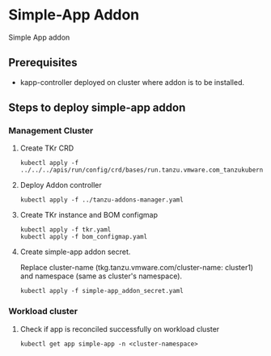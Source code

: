 # Simple-App Addon

Simple App addon

## Prerequisites

* kapp-controller deployed on cluster where addon is to be installed.

## Steps to deploy simple-app addon

### Management Cluster

1. Create TKr CRD

   ```shell
   kubectl apply -f ../../../apis/run/config/crd/bases/run.tanzu.vmware.com_tanzukubernetesreleases.yaml
   ```

2. Deploy Addon controller

   ```shell
   kubectl apply -f ../tanzu-addons-manager.yaml
   ```

3. Create TKr instance and BOM configmap

   ```shell
   kubectl apply -f tkr.yaml
   kubectl apply -f bom_configmap.yaml
   ```

4. Create simple-app addon secret.

   Replace cluster-name (tkg.tanzu.vmware.com/cluster-name: cluster1) and
   namespace (same as cluster's namespace).

   ```shell
   kubectl apply -f simple-app_addon_secret.yaml
   ```

### Workload cluster

1. Check if app is reconciled successfully on workload cluster

    ```shell
    kubectl get app simple-app -n <cluster-namespace>
    ```
